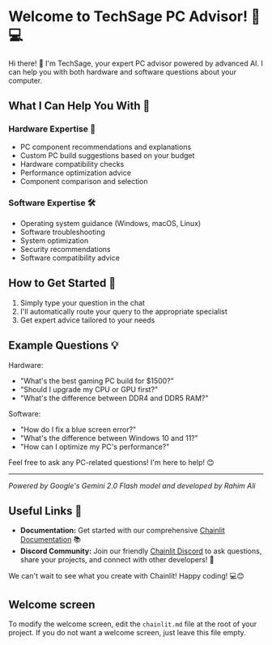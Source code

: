 # Welcome to TechSage PC Advisor! 🚀💻

Hi there! 👋 I'm TechSage, your expert PC advisor powered by advanced AI. I can help you with both hardware and software questions about your computer.

## What I Can Help You With 🤖

### Hardware Expertise 💪
- PC component recommendations and explanations
- Custom PC build suggestions based on your budget
- Hardware compatibility checks
- Performance optimization advice
- Component comparison and selection

### Software Expertise 🛠️
- Operating system guidance (Windows, macOS, Linux)
- Software troubleshooting
- System optimization
- Security recommendations
- Software compatibility advice

## How to Get Started 🎯

1. Simply type your question in the chat
2. I'll automatically route your query to the appropriate specialist
3. Get expert advice tailored to your needs

## Example Questions 💡

Hardware:
- "What's the best gaming PC build for $1500?"
- "Should I upgrade my CPU or GPU first?"
- "What's the difference between DDR4 and DDR5 RAM?"

Software:
- "How do I fix a blue screen error?"
- "What's the difference between Windows 10 and 11?"
- "How can I optimize my PC's performance?"

Feel free to ask any PC-related questions! I'm here to help! 😊

---
*Powered by Google's Gemini 2.0 Flash model and developed by Rahim Ali*

## Useful Links 🔗

- **Documentation:** Get started with our comprehensive [Chainlit Documentation](https://docs.chainlit.io) 📚
- **Discord Community:** Join our friendly [Chainlit Discord](https://discord.gg/k73SQ3FyUh) to ask questions, share your projects, and connect with other developers! 💬

We can't wait to see what you create with Chainlit! Happy coding! 💻😊

## Welcome screen

To modify the welcome screen, edit the `chainlit.md` file at the root of your project. If you do not want a welcome screen, just leave this file empty.

